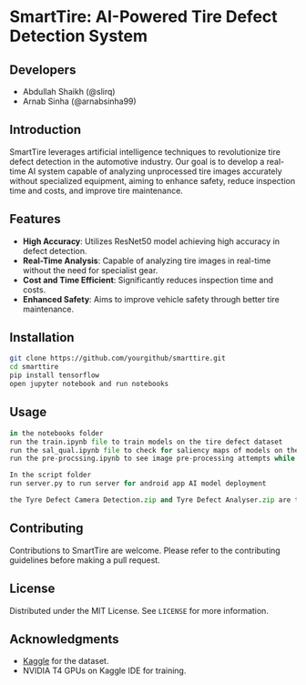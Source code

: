 
# SmartTire: AI-Powered Tire Defect Detection System

## Developers

- Abdullah Shaikh (@slirq)
- Arnab Sinha (@arnabsinha99)

## Introduction

SmartTire leverages artificial intelligence techniques to revolutionize tire defect detection in the automotive industry. Our goal is to develop a real-time AI system capable of analyzing unprocessed tire images accurately without specialized equipment, aiming to enhance safety, reduce inspection time and costs, and improve tire maintenance.

## Features

- **High Accuracy**: Utilizes ResNet50 model achieving high accuracy in defect detection.
- **Real-Time Analysis**: Capable of analyzing tire images in real-time without the need for specialist gear.
- **Cost and Time Efficient**: Significantly reduces inspection time and costs.
- **Enhanced Safety**: Aims to improve vehicle safety through better tire maintenance.

## Installation

```bash
git clone https://github.com/yourgithub/smarttire.git
cd smarttire
pip install tensorflow
open jupyter notebook and run notebooks
```

## Usage

```python
in the notebooks folder
run the train.ipynb file to train models on the tire defect dataset
run the sal_qual.ipynb file to check for saliency maps of models on the tire defect dataset
run the pre-procssing.ipynb to see image pre-processing attempts while experimenting  

In the script folder
run server.py to run server for android app AI model deployment

the Tyre Defect Camera Detection.zip and Tyre Defect Analyser.zip are the gallery and live camera varients of the client side Android APP

```

## Contributing

Contributions to SmartTire are welcome. Please refer to the contributing guidelines before making a pull request.

## License

Distributed under the MIT License. See `LICENSE` for more information.

## Acknowledgments

- [Kaggle](https://www.kaggle.com/datasets/warcoder/tyre-quality-classification) for the dataset.
- NVIDIA T4 GPUs on Kaggle IDE for training.
